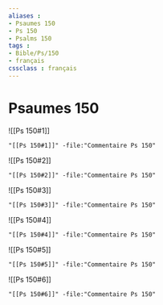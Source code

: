 ```yaml
---
aliases : 
- Psaumes 150
- Ps 150
- Psalms 150
tags : 
- Bible/Ps/150
- français
cssclass : français
---
```


# Psaumes 150

![[Ps 150#1]]

```query
"[[Ps 150#1]]" -file:"Commentaire Ps 150"
```

![[Ps 150#2]]

```query
"[[Ps 150#2]]" -file:"Commentaire Ps 150"
```

![[Ps 150#3]]

```query
"[[Ps 150#3]]" -file:"Commentaire Ps 150"
```

![[Ps 150#4]]

```query
"[[Ps 150#4]]" -file:"Commentaire Ps 150"
```

![[Ps 150#5]]

```query
"[[Ps 150#5]]" -file:"Commentaire Ps 150"
```

![[Ps 150#6]]

```query
"[[Ps 150#6]]" -file:"Commentaire Ps 150"
```

